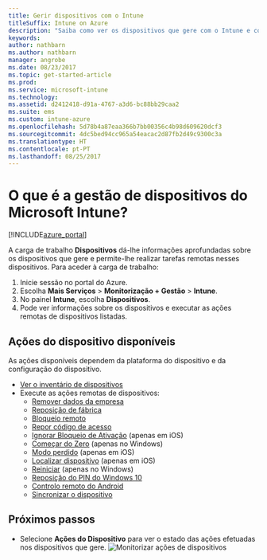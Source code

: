 ```yaml
---
title: Gerir dispositivos com o Intune
titleSuffix: Intune on Azure
description: "Saiba como ver os dispositivos que gere com o Intune e como desempenhar várias operações neles.\""
keywords: 
author: nathbarn
ms.author: nathbarn
manager: angrobe
ms.date: 08/23/2017
ms.topic: get-started-article
ms.prod: 
ms.service: microsoft-intune
ms.technology: 
ms.assetid: d2412418-d91a-4767-a3d6-bc88bb29caa2
ms.suite: ems
ms.custom: intune-azure
ms.openlocfilehash: 5d78b4a87eaa366b7bb00356c4b98d609620dcf3
ms.sourcegitcommit: 4dc5bed94cc965a54eacac2d87fb2d49c9300c3a
ms.translationtype: HT
ms.contentlocale: pt-PT
ms.lasthandoff: 08/25/2017
---
```

# <a name="what-is-microsoft-intune-device-management"></a>O que é a gestão de dispositivos do Microsoft Intune?


[!INCLUDE[azure_portal](./includes/azure_portal.md)]

A carga de trabalho **Dispositivos** dá-lhe informações aprofundadas sobre os dispositivos que gere e permite-lhe realizar tarefas remotas nesses dispositivos. Para aceder à carga de trabalho:

1. Inicie sessão no portal do Azure.
2. Escolha **Mais Serviços** > **Monitorização + Gestão** > **Intune**.
3. No painel **Intune**, escolha **Dispositivos**.
4. Pode ver informações sobre os dispositivos e executar as ações remotas de dispositivos listadas.

## <a name="available-device-actions"></a>Ações do dispositivo disponíveis
As ações disponíveis dependem da plataforma do dispositivo e da configuração do dispositivo.

- [Ver o inventário de dispositivos](device-inventory.md)
- Execute as ações remotas de dispositivos:
    - [Remover dados da empresa](devices-wipe.md#remove-company-data)
    - [Reposição de fábrica](devices-wipe.md#factory-reset)
    - [Bloqueio remoto](device-remote-lock.md) 
    - [Repor código de acesso](device-passcode-reset.md)
    - [Ignorar Bloqueio de Ativação](device-activation-lock-bypass.md) (apenas em iOS)
    - [Começar do Zero](device-fresh-start.md) (apenas no Windows)
    - [Modo perdido](device-lost-mode.md) (apenas em iOS)
    - [Localizar dispositivo](device-locate.md) (apenas em iOS)
    - [Reiniciar](device-restart.md) (apenas no Windows)
    - [Reposição do PIN do Windows 10](device-windows-pin-reset.md)
    - [Controlo remoto do Android](device-profile-android-teamviewer.md)
    - [Sincronizar o dispositivo](device-sync.md)


## <a name="next-steps"></a>Próximos passos

- Selecione **Ações do Dispositivo** para ver o estado das ações efetuadas nos dispositivos que gere.
![Monitorizar ações de dispositivos](./media/monitor-device-actions.png)
